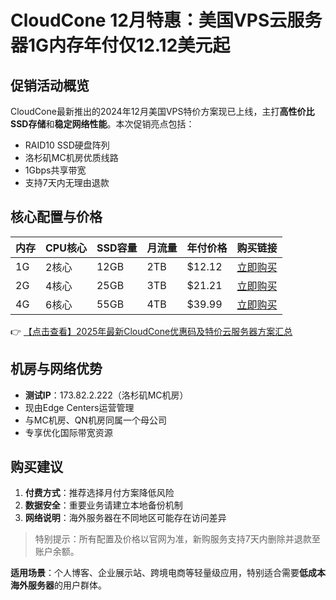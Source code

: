 # CloudCone 12月特惠：美国VPS云服务器1G内存年付仅12.12美元起

## 促销活动概览
CloudCone最新推出的2024年12月美国VPS特价方案现已上线，主打**高性价比SSD存储**和**稳定网络性能**。本次促销亮点包括：
- RAID10 SSD硬盘阵列
- 洛杉矶MC机房优质线路
- 1Gbps共享带宽
- 支持7天内无理由退款

## 核心配置与价格
| 内存 | CPU核心 | SSD容量 | 月流量 | 年付价格 | 购买链接 |
|------|---------|---------|--------|----------|----------|
| 1G   | 2核心   | 12GB    | 2TB    | $12.12   | [立即购买](https://bit.ly/Cloudcone) |
| 2G   | 4核心   | 25GB    | 3TB    | $21.21   | [立即购买](https://bit.ly/Cloudcone) |
| 4G   | 6核心   | 55GB    | 4TB    | $39.99   | [立即购买](https://bit.ly/Cloudcone) |

👉 [【点击查看】2025年最新CloudCone优惠码及特价云服务器方案汇总](https://bit.ly/Cloudcone)

## 机房与网络优势
- **测试IP**：173.82.2.222（洛杉矶MC机房）
- 现由Edge Centers运营管理
- 与MC机房、QN机房同属一个母公司
- 专享优化国际带宽资源

## 购买建议
1. **付费方式**：推荐选择月付方案降低风险
2. **数据安全**：重要业务请建立本地备份机制
3. **网络说明**：海外服务器在不同地区可能存在访问差异

> 特别提示：所有配置及价格以官网为准，新购服务支持7天内删除并退款至账户余额。

**适用场景**：个人博客、企业展示站、跨境电商等轻量级应用，特别适合需要**低成本海外服务器**的用户群体。